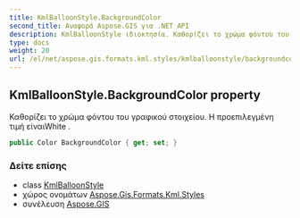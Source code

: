 ```yaml
---
title: KmlBalloonStyle.BackgroundColor
second_title: Αναφορά Aspose.GIS για .NET API
description: KmlBalloonStyle ιδιοκτησία. Καθορίζει το χρώμα φόντου του γραφικού στοιχείου. Η προεπιλεγμένη τιμή είναιWhite .
type: docs
weight: 20
url: /el/net/aspose.gis.formats.kml.styles/kmlballoonstyle/backgroundcolor/
---
```

## KmlBalloonStyle.BackgroundColor property

Καθορίζει το χρώμα φόντου του γραφικού στοιχείου. Η προεπιλεγμένη τιμή είναιWhite .

```csharp
public Color BackgroundColor { get; set; }
```

### Δείτε επίσης

* class [KmlBalloonStyle](../)
* χώρος ονομάτων [Aspose.Gis.Formats.Kml.Styles](../../kmlballoonstyle/)
* συνέλευση [Aspose.GIS](../../../)


